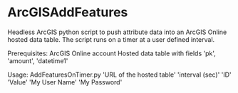 # ArcGISAddFeatures
Headless ArcGIS python script to push attribute data into an ArcGIS Online hosted data table. The script runs on a timer at a user defined interval. 

Prerequisites:
ArcGIS Online account
Hosted data table with fields 'pk', 'amount', 'datetime1'

Usage:
AddFeaturesOnTimer.py 'URL of the hosted table' 'interval (sec)' 'ID' 'Value' 'My User Name' 'My Password'